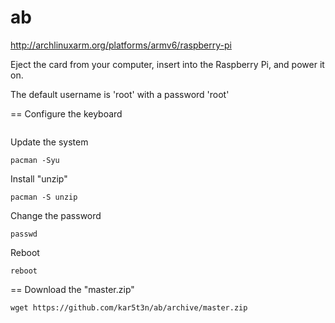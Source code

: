 ab
==
http://archlinuxarm.org/platforms/armv6/raspberry-pi

Eject the card from your computer, insert into the Raspberry Pi, and power it on.

The default username is 'root' with a password 'root'

==
Configure the keyboard
<pre><codeloadkeys uk</code></pre>
Update the system
<pre><code>pacman -Syu</code></pre>
Install "unzip"
<pre><code>pacman -S unzip</code></pre>
Change the password
<pre><code>passwd</code></pre>
Reboot
<pre><code>reboot</code></pre>
==
Download the "master.zip"
<pre><code>wget https://github.com/kar5t3n/ab/archive/master.zip</code></pre>
